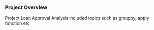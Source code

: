 ### Project Overview

 Project Loan Approval Analysis included topics such as groupby, apply function etc 


